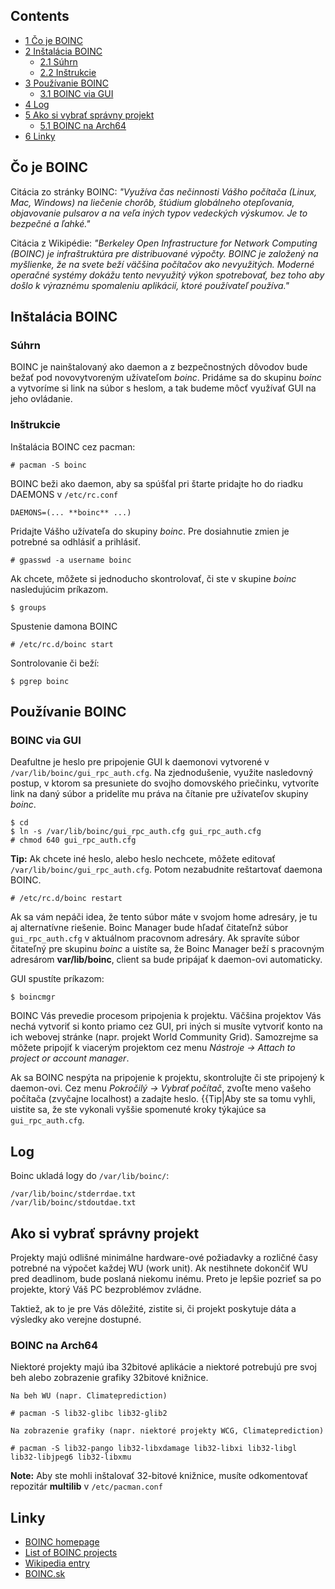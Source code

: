 ## Contents

*   [1 Čo je BOINC](#.C4.8Co_je_BOINC)
*   [2 Inštalácia BOINC](#In.C5.A1tal.C3.A1cia_BOINC)
    *   [2.1 Súhrn](#S.C3.BAhrn)
    *   [2.2 Inštrukcie](#In.C5.A1trukcie)
*   [3 Používanie BOINC](#Pou.C5.BE.C3.ADvanie_BOINC)
    *   [3.1 BOINC via GUI](#BOINC_via_GUI)
*   [4 Log](#Log)
*   [5 Ako si vybrať správny projekt](#Ako_si_vybra.C5.A5_spr.C3.A1vny_projekt)
    *   [5.1 BOINC na Arch64](#BOINC_na_Arch64)
*   [6 Linky](#Linky)

## Čo je BOINC

Citácia zo stránky BOINC: *"Využíva čas nečinnosti Vášho počítača (Linux, Mac, Windows) na liečenie chorôb, štúdium globálneho otepľovania, objavovanie pulsarov a na veľa iných typov vedeckých výskumov. Je to bezpečné a ľahké."*

Citácia z Wikipédie: *"Berkeley Open Infrastructure for Network Computing (BOINC) je infraštruktúra pre distribuované výpočty. BOINC je založený na myšlienke, že na svete beží väčšina počítačov ako nevyužitých. Moderné operačné systémy dokážu tento nevyužitý výkon spotrebovať, bez toho aby došlo k výraznému spomaleniu aplikácií, ktoré používateľ používa."*

## Inštalácia BOINC

### Súhrn

BOINC je nainštalovaný ako daemon a z bezpečnostných dôvodov bude bežať pod novovytvoreným užívateľom *boinc*. Pridáme sa do skupinu *boinc* a vytvoríme si link na súbor s heslom, a tak budeme môcť využívať GUI na jeho ovládanie.

### Inštrukcie

Inštalácia BOINC cez pacman:

```
# pacman -S boinc

```

BOINC beži ako daemon, aby sa spúšťal pri štarte pridajte ho do riadku DAEMONS v `/etc/rc.conf`

```
DAEMONS=(... **boinc** ...)

```

Pridajte Vášho užívateľa do skupiny *boinc*. Pre dosiahnutie zmien je potrebné sa odhlásiť a prihlásiť.

```
# gpasswd -a username boinc

```

Ak chcete, môžete si jednoducho skontrolovať, či ste v skupine *boinc* nasledujúcim príkazom.

```
$ groups

```

Spustenie damona BOINC

```
# /etc/rc.d/boinc start

```

Sontrolovanie či beží:

```
$ pgrep boinc

```

## Používanie BOINC

### BOINC via GUI

Deafultne je heslo pre pripojenie GUI k daemonovi vytvorené v `/var/lib/boinc/gui_rpc_auth.cfg`. Na zjednodušenie, využite nasledovný postup, v ktorom sa presuniete do svojho domovského priečinku, vytvoríte link na daný súbor a pridelíte mu práva na čítanie pre užívateľov skupiny *boinc*.

```
$ cd
$ ln -s /var/lib/boinc/gui_rpc_auth.cfg gui_rpc_auth.cfg
# chmod 640 gui_rpc_auth.cfg

```

**Tip:** Ak chcete iné heslo, alebo heslo nechcete, môžete editovať `/var/lib/boinc/gui_rpc_auth.cfg`. Potom nezabudnite reštartovať daemona BOINC.
```
# /etc/rc.d/boinc restart

```

Ak sa vám nepáči idea, že tento súbor máte v svojom home adresáry, je tu aj alternatívne riešenie. Boinc Manager bude hľadať čitateľnž súbor `gui_rpc_auth.cfg` v aktuálnom pracovnom adresáry. Ak spravíte súbor čitateľný pre skupinu *boinc* a uistíte sa, že Boinc Manager beží s pracovným adresárom **var/lib/boinc**, client sa bude pripájať k daemon-ovi automaticky.

GUI spustíte príkazom:

```
$ boincmgr

```

BOINC Vás prevedie procesom pripojenia k projektu. Väčšina projektov Vás nechá vytvoriť si konto priamo cez GUI, pri iných si musíte vytvoriť konto na ich webovej stránke (napr. projekt World Community Grid). Samozrejme sa môžete pripojiť k viacerým projektom cez menu *Nástroje -> Attach to project or account manager*.

Ak sa BOINC nespýta na pripojenie k projektu, skontrolujte či ste pripojený k daemon-ovi. Cez menu *Pokročilý -> Vybrať počítač*, zvoľte meno vašeho počítača (zvyčajne localhost) a zadajte heslo. {{Tip|Aby ste sa tomu vyhli, uistite sa, že ste vykonali vyššie spomenuté kroky týkajúce sa `gui_rpc_auth.cfg`.

## Log

Boinc ukladá logy do `/var/lib/boinc/`:

```
/var/lib/boinc/stderrdae.txt
/var/lib/boinc/stdoutdae.txt

```

## Ako si vybrať správny projekt

Projekty majú odlišné minimálne hardware-ové požiadavky a rozličné časy potrebné na výpočet každej WU (work unit). Ak nestihnete dokončiť WU pred deadlinom, bude poslaná niekomu inému. Preto je lepšie pozrieť sa po projekte, ktorý Váš PC bezproblémov zvládne.

Taktiež, ak to je pre Vás dôležité, zistite si, či projekt poskytuje dáta a výsledky ako verejne dostupné.

### BOINC na Arch64

Niektoré projekty majú iba 32bitové aplikácie a niektoré potrebujú pre svoj beh alebo zobrazenie grafiky 32bitové knižnice.

	Na beh WU (napr. Climateprediction)

```
# pacman -S lib32-glibc lib32-glib2

```

	Na zobrazenie grafiky (napr. niektoré projekty WCG, Climateprediction)

```
# pacman -S lib32-pango lib32-libxdamage lib32-libxi lib32-libgl lib32-libjpeg6 lib32-libxmu

```

**Note:** Aby ste mohli inštalovať 32-bitové knižnice, musíte odkomentovať repozitár **multilib** v `/etc/pacman.conf`

## Linky

*   [BOINC homepage](http://boinc.berkeley.edu/)
*   [List of BOINC projects](http://boinc.berkeley.edu/projects.php)
*   [Wikipedia entry](https://en.wikipedia.org/wiki/BOINC "wikipedia:BOINC")
*   [BOINC.sk](http://boinc.sk)